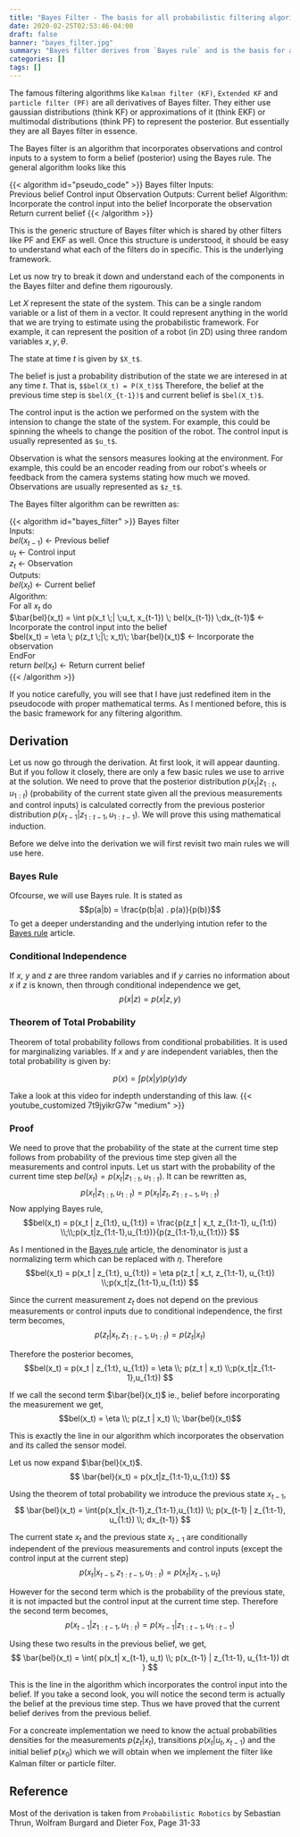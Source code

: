 ```yaml
---
title: "Bayes Filter - The basis for all probabilistic filtering algorithms"
date: 2020-02-25T02:53:46-04:00
draft: false
banner: "bayes_filter.jpg"
summary: "Bayes filter derives from `Bayes rule` and is the basis for all parametric and non-parametric probabilistic filtering algorithms."
categories: []
tags: []
---
```


The famous filtering algorithms like `Kalman filter (KF)`, `Extended KF` and `particle filter (PF)` are all derivatives of Bayes filter. They either use gaussian distributions (think KF) or approximations of it (think EKF) or multimodal distributions (think PF) to represent the posterior. But essentially they are all Bayes filter in essence.

The Bayes filter is an algorithm that incorporates observations and control inputs to a system to form a belief (posterior) using the Bayes rule. The general algorithm looks like this

{{< algorithm id="pseudo_code" >}}
Bayes filter
	Inputs:  
			Previous belief 
			Control input
			Observation
	Outputs:
			Current belief
	Algorithm:
			Incorporate the control input into the belief
			Incorporate the observation
			Return current belief
{{< /algorithm >}}

This is the generic structure of Bayes filter which is shared by other filters like PF and EKF as well. Once this structure is understood, it should be easy to understand what each of the filters do in specific. This is the underlying framework. 

Let us now try to break it down and understand each of the components in the Bayes filter and define them rigourously. 

Let $X$ represent the state of the system. This can be a single random variable or a list of them in a vector. It could represent anything in the world that we are trying to estimate using the probabilistic framework. For example, it can represent the position of a robot (in 2D) using three random variables $x, y, \theta$. 

The state at time $t$ is given by  `$X_t$`. 

The belief is just a probability distribution of the state we are interesed in at any time $t$. That is, 
`$$bel(X_t) = P(X_t)$$`
Therefore, the belief at the previous time step is `$bel(X_{t-1})$` and current belief is `$bel(X_t)$`.

The control input is the action we performed on the system with the intension to change the state of the system. For example, this could be spinning the wheels to change the position of the robot. The control input is usually represented as `$u_t$`.

Observation is what the sensors measures looking at the environment. For example, this could be an encoder reading from our robot's wheels or feedback from the camera systems stating how much we moved. Observations are usually represented as `$z_t$`.

The Bayes filter algorithm can be rewritten as:

{{< algorithm id="bayes_filter" >}}
Bayes filter  
	Inputs:  
		$bel(x_{t-1})$ <- Previous belief  
		$u_t$          <- Control input  
		$z_t$          <- Observation  
	Outputs:  
 		$bel(x_t)$ <- Current belief  
	Algorithm:  
 		For all $x_t$ do  
			$\bar{bel}(x_t) = \int p(x_t \;| \;u_t, x_{t-1}) \; bel(x_{t-1}) \;dx_{t-1}$	<- Incorporate the control input into the belief  
			$bel(x_t) = \eta \; p(z_t \;|\; x_t)\; \bar{bel}(x_t)$ <- Incorporate the observation  
 		EndFor  
 		return $bel(x_t)$ <- Return current belief  
{{< /algorithm >}}

If you notice carefully, you will see that I have just redefined item in the pseudocode with proper mathematical terms. As I mentioned before, this is the basic framework for any filtering algorithm. 

## Derivation
Let us now go through the derivation. At first look, it will appear daunting. But if you follow it closely, there are only a few basic rules we use to arrive at the solution. We need to prove that the posterior distribution $p(x_t | z_{1:t}, u_{1:t})$ (probability of the current state given all the previous measurements and control inputs) is calculated correctly from the previous posterior distribution $p(x_{t-1} | z_{1:t-1}, u_{1:t-1})$. We will prove this using mathematical induction.

Before we delve into the derivation we will first revisit two main rules we will use here.

### Bayes Rule
Ofcourse, we will use Bayes rule. It is stated as 
$$p(a|b) = \frac{p(b|a) . p(a)}{p(b)}$$
To get a deeper understanding and the underlying intution refer to the [Bayes rule](/posts/state_estimation/bayes_rule/) article.

### Conditional Independence
If $x$, $y$ and $z$ are three random variables and if $y$ carries no information about $x$ if $z$ is known, then through conditional independence we get,
$$p(x|z) = p(x|z,y)$$

### Theorem of Total Probability
Theorem of total probability follows from conditional probabilities. It is used for marginalizing variables. If $x$ and $y$ are independent variables, then the total probability is given by:

$$p(x) = \int { p(x|y) p(y) dy}$$

Take a look at this video for indepth understanding of this law.
{{< youtube_customized 7t9jyikrG7w "medium" >}}

### Proof
We need to prove that the probability of the state at the current time step follows from probability of the previous time step given all the measurements and control inputs. Let us start with the probability of the current time step $bel(x_t) = p(x_t | z_{1:t}, u_{1:t})$. It can be rewritten as,
$$p(x_t | z_{1:t}, u_{1:t}) = p(x_t | z_t, z_{1:t-1}, u_{1:t}) $$
Now applying Bayes rule,
$$bel(x_t) = p(x_t | z_{1:t}, u_{1:t}) = \frac{p(z_t | x_t, z_{1:t-1}, u_{1:t}) \\;\\;p(x_t|z_{1:t-1},u_{1:t})}{p(z_{1:t-1},u_{1:t})} $$

As I mentioned in the [Bayes rule](/posts/state_estimation/bayes_rule) article, the denominator is just a normalizing term which can be replaced with $\eta$. Therefore
$$bel(x_t) = p(x_t | z_{1:t}, u_{1:t}) = \eta p(z_t | x_t, z_{1:t-1}, u_{1:t}) \\;p(x_t|z_{1:t-1},u_{1:t}) $$

Since the current measurement $z_t$ does not depend on the previous measurements or control inputs due to conditional independence, the first term becomes,
$$p(z_t | x_t, z_{1:t-1}, u_{1:t}) =  p(z_t | x_t)$$

Therefore the posterior becomes,
$$bel(x_t) = p(x_t | z_{1:t}, u_{1:t}) = \eta \\; p(z_t | x_t) \\;p(x_t|z_{1:t-1},u_{1:t}) $$

If we call the second term $\bar{bel}(x_t)$ ie., belief before incorporating the measurement we get,
$$bel(x_t) = \eta \\; p(z_t | x_t) \\; \bar{bel}(x_t)$$ 

This is exactly the line in our algorithm which incorporates the observation and its called the sensor model.

Let us now expand $\bar{bel}(x_t)$. 
$$ \bar{bel}(x_t) = p(x_t|z_{1:t-1},u_{1:t}) $$

Using the theorem of total probability we introduce the previous state $x_{t-1}$, 
$$ \bar{bel}(x_t) = \int{p(x_t|x_{t-1},z_{1:t-1},u_{1:t}) \\; p(x_{t-1} | z_{1:t-1}, u_{1:t}) \\; dx_{t-1}} $$

The current state $x_t$ and the previous state $x_{t-1}$ are conditionally independent of the previous measurements and control inputs (except the control input at the current step)
$$ p(x_t|x_{t-1},z_{1:t-1},u_{1:t}) = p(x_t| x_{t-1}, u_t)$$

However for the second term which is the probability of the previous state, it is not impacted but the control input at the current time step. Therefore the second term becomes,
$$p(x_{t-1} | z_{1:t-1}, u_{1:t}) = p(x_{t-1} | z_{1:t-1}, u_{1:t-1})$$

Using these two results in the previous belief, we get,
$$ \bar{bel}(x_t) = \int{ p(x_t| x_{t-1}, u_t) \\; p(x_{t-1} | z_{1:t-1}, u_{1:t-1}) dt } $$

This is the line in the algorithm which incorporates the control input into the belief. If you take a second look, you will notice the second term is actually the belief at the previous time step. Thus we have proved that the current belief derives from the previous belief. 

For a concreate implementation we need to know the actual probabilities densities for the measurements $p(z_t|x_t)$, transitions $p(x_t|u_t,x_{t-1})$ and the initial belief $p(x_0)$ which we will obtain when we implement the filter like Kalman filter or particle filter.

## Reference
Most of the derivation is taken from `Probabilistic Robotics` by Sebastian Thrun, Wolfram Burgard and Dieter Fox, Page 31-33


